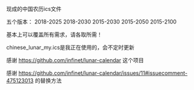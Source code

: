 现成的中国农历ics文件

五个版本：
2018-2025
2018-2030
2015-2030
2015-2050
2015-2100

基本上可以覆盖所有需求，请各取所需！

chinese_lunar_my.ics是我正在使用的，会不定时更新

感谢
https://github.com/infinet/lunar-calendar
这个项目

感谢
https://github.com/infinet/lunar-calendar/issues/11#issuecomment-475123013
的替换方法